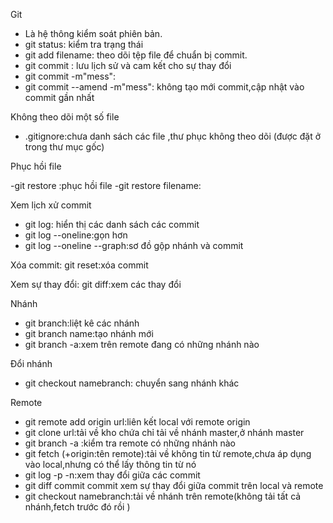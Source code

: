  Git
- Là hệ thông kiểm soát phiên bản.
- git status: kiểm tra trạng thái
- git add filename: theo dõi tệp file để chuẩn bị commit.
- git commit : lưu lịch sử và cam kết cho sự thay đổi
- git commit -m"mess":
- git commit --amend -m"mess": không tạo mới commit,cập nhật vào commit gần nhất

Không theo dõi một số file

- .gitignore:chưa danh sách các file ,thư phục không theo dõi (được đặt ở trong thư mục gốc)

Phục hồi file

-git restore :phục hồi file
-git restore filename:

Xem lịch xử commit

- git log: hiển thị các danh sách các commit
- git log --oneline:gọn hơn
- git log --oneline --graph:sơ đồ gộp nhánh và commit

Xóa commit: git reset:xóa commit

Xem sự thay đổi: git diff:xem các thay đổi

Nhánh

- git branch:liệt kê các nhánh
- git branch name:tạo nhánh mới
- git branch -a:xem trên remote đang có những nhánh nào

Đổi nhánh

- git checkout namebranch: chuyển sang nhánh khác

Remote

- git remote add origin url:liên kết local với remote origin
- git clone url:tải về kho chứa chỉ tải về nhánh master,ở nhánh master
- git branch -a :kiểm tra remote có những nhánh nào
- git fetch (+origin:tên remote):tải về không tin từ remote,chưa áp dụng vào local,nhưng có thể lấy thông tin từ nó
- git log -p -n:xem thay đổi giữa các commit
- git diff commit commit xem sự thay đổi giữa commit trên local và remote
- git checkout namebranch:tải về nhánh trên remote(không tải tất cả nhánh,fetch trước đó rồi )


